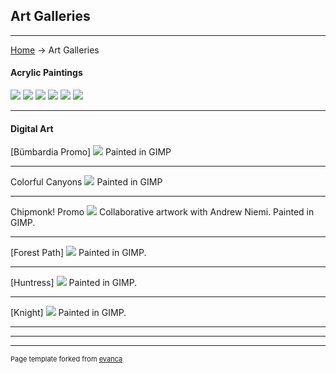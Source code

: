 ## Art Galleries

---
[Home](/) -> Art Galleries

#### Acrylic Paintings
<img src="images/acrylic_paintings/Babbling Brook.jpg?raw=false"/>
<img src="images/acrylic_paintings/Old Mill.jpg?raw=false"/>
<img src="images/acrylic_paintings/Stream.jpg?raw=false"/>
<img src="images/acrylic_paintings/Saima Park Brook.jpg?raw=false"/>
<img src="images/acrylic_paintings/Tea Kettle.jpg?raw=false"/>
<img src="images/acrylic_paintings/Winter Evening.jpg?raw=false"/>

---

#### Digital Art
[Bümbardia Promo]
<img src="images/digital_art/bumbardia.jpg?raw=false"/>
Painted in GIMP

---
Colorful Canyons
<img src="images/digital_art/canyons.jpg?raw=false"/>
Painted in GIMP

---
Chipmonk! Promo
<img src="images/digital_art/chipmonk.jpg?raw=false"/>
Collaborative artwork with Andrew Niemi. Painted in GIMP.

---
[Forest Path]
<img src="images/digital_art/forestpath.jpg?raw=false"/>
Painted in GIMP.

---
[Huntress]
<img src="images/digital_art/huntress.jpg?raw=false"/>
Painted in GIMP.

---
[Knight]
<img src="images/digital_art/knight.jpg?raw=false"/>
Painted in GIMP.

---

---

---
<p style="font-size:11px">Page template forked from <a href="https://github.com/evanca/quick-portfolio">evanca</a></p>
<!-- Remove above link if you don't want to attibute -->
